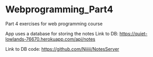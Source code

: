 # Webprogramming_Part4
Part 4 exercises for web programming course

App uses a database for storing the notes
Link to DB: https://quiet-lowlands-76670.herokuapp.com/api/notes

Link to DB code: https://github.com/Njiiii/NotesServer
